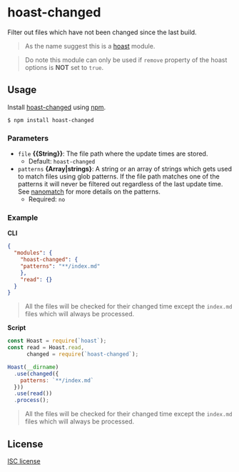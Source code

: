 # hoast-changed

Filter out files which have not been changed since the last build.

> As the name suggest this is a [hoast](https://github.com/hoast/hoast#readme) module.

> Do note this module can only be used if `remove` property of the hoast options is **NOT** set to `true`.

## Usage

Install [hoast-changed](https://npmjs.com/package/hoast-changed) using [npm](https://npmjs.com).

```
$ npm install hoast-changed
```

### Parameters

* `file` **{{String}}**: The file path where the update times are stored.
	* Default: `hoast-changed`
* `patterns` **{Array|strings}**: A string or an array of strings which gets used to match files using glob patterns. If the file path matches one of the patterns it will never be filtered out regardless of the last update time. See [nanomatch](https://github.com/micromatch/nanomatch#readme) for more details on the patterns.
	* Required: `no`

### Example

**CLI**

```json
{
  "modules": {
	"hoast-changed": {
    "patterns": "**/index.md"
	},
	"read": {}
  }
}
```

> All the files will be checked for their changed time except the `index.md` files which will always be processed.

**Script**

```javascript
const Hoast = require(`hoast`);
const read = Hoast.read,
      changed = require(`hoast-changed`);

Hoast(__dirname)
  .use(changed({
    patterns: `**/index.md`
  }))
  .use(read())
  .process();
```

> All the files will be checked for their changed time except the `index.md` files which will always be processed.

## License

[ISC license](https://github.com/hoast/hoast-changed/blob/master/LICENSE)